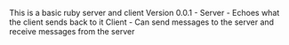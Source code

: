 This is a basic ruby server and client
Version 0.0.1 -
  Server - Echoes what the client sends back to it
  Client - Can send messages to the server and receive messages from the server
